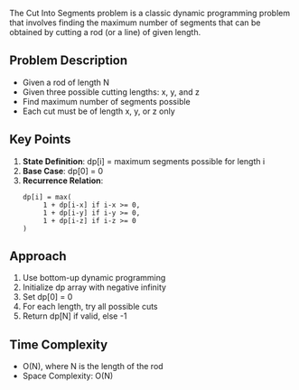 
The Cut Into Segments problem is a classic dynamic programming problem that involves finding the maximum number of segments that can be obtained by cutting a rod (or a line) of given length.

## Problem Description
- Given a rod of length N
- Given three possible cutting lengths: x, y, and z
- Find maximum number of segments possible
- Each cut must be of length x, y, or z only

## Key Points
1. **State Definition**: dp[i] = maximum segments possible for length i
2. **Base Case**: dp[0] = 0
3. **Recurrence Relation**:
    ```
    dp[i] = max(
         1 + dp[i-x] if i-x >= 0,
         1 + dp[i-y] if i-y >= 0,
         1 + dp[i-z] if i-z >= 0
    )
    ```

## Approach
1. Use bottom-up dynamic programming
2. Initialize dp array with negative infinity
3. Set dp[0] = 0
4. For each length, try all possible cuts
5. Return dp[N] if valid, else -1

## Time Complexity
- O(N), where N is the length of the rod
- Space Complexity: O(N)